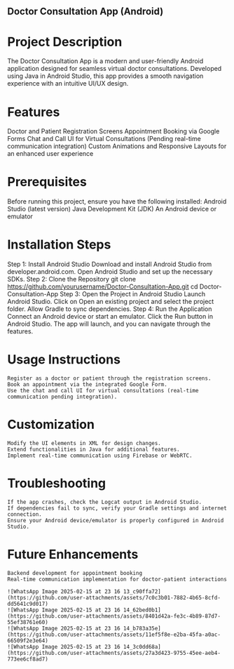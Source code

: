 ## Doctor Consultation App (Android)

# Project Description

The Doctor Consultation App is a modern and user-friendly Android application designed for seamless virtual doctor consultations. Developed using Java in Android Studio, this app provides a smooth navigation experience with an intuitive UI/UX design.

# Features
Doctor and Patient Registration Screens
Appointment Booking via Google Forms
Chat and Call UI for Virtual Consultations (Pending real-time communication integration)
Custom Animations and Responsive Layouts for an enhanced user experience

# Prerequisites
Before running this project, ensure you have the following installed:
Android Studio (latest version)
Java Development Kit (JDK)
An Android device or emulator

# Installation Steps

Step 1: Install Android Studio
    Download and install Android Studio from developer.android.com.
    Open Android Studio and set up the necessary SDKs.
Step 2: Clone the Repository
    git clone https://github.com/yourusername/Doctor-Consultation-App.git
    cd Doctor-Consultation-App
Step 3: Open the Project in Android Studio
    Launch Android Studio.
    Click on Open an existing project and select the project folder.
    Allow Gradle to sync dependencies.
Step 4: Run the Application
    Connect an Android device or start an emulator.
    Click the Run button in Android Studio.
    The app will launch, and you can navigate through the features.

# Usage Instructions
    Register as a doctor or patient through the registration screens.
    Book an appointment via the integrated Google Form.
    Use the chat and call UI for virtual consultations (real-time communication pending integration).

# Customization
    Modify the UI elements in XML for design changes.
    Extend functionalities in Java for additional features.
    Implement real-time communication using Firebase or WebRTC.

# Troubleshooting
    If the app crashes, check the Logcat output in Android Studio.
    If dependencies fail to sync, verify your Gradle settings and internet connection.
    Ensure your Android device/emulator is properly configured in Android Studio.

# Future Enhancements
    Backend development for appointment booking
    Real-time communication implementation for doctor-patient interactions

    ![WhatsApp Image 2025-02-15 at 23 16 13_c90ffa72](https://github.com/user-attachments/assets/7c0c3b01-7882-4b65-8cfd-dd5641c9d017)
    ![WhatsApp Image 2025-02-15 at 23 16 14_62bed0b1](https://github.com/user-attachments/assets/8401d42a-fe3c-4b89-87d7-55ef38761e60)
    ![WhatsApp Image 2025-02-15 at 23 16 14_b783a35e](https://github.com/user-attachments/assets/11ef5f8e-e2ba-45fa-a0ac-66509f2e3e64)
    ![WhatsApp Image 2025-02-15 at 23 16 14_3c0dd68a](https://github.com/user-attachments/assets/27a3d423-9755-45ee-aeb4-773ee6cf8ad7)
